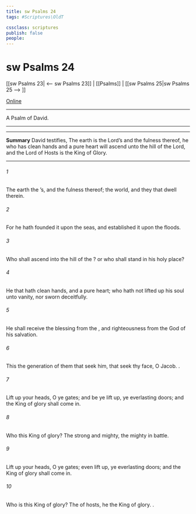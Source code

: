 ```yaml
---
title: sw Psalms 24
tags: #Scriptures\OldT

cssclass: scriptures
publish: false
people:
---
```


# sw Psalms 24
[[sw Psalms 23| <-- sw Psalms 23]] | [[Psalms]] | [[sw Psalms 25|sw Psalms 25 --> ]]

[Online](https://churchofjesuschrist.org/study/scriptures/ot/ps/24?lang=eng)

---
A Psalm of David.

---

---
__Summary__
David testifies, The earth is the Lord’s and the fulness thereof, he who has clean hands and a pure heart will ascend unto the hill of the Lord, and the Lord of Hosts is the King of Glory.

---
###### 1 
The earth  the ’s, and the fulness thereof; the world, and they that dwell therein.

###### 2 
For he hath founded it upon the seas, and established it upon the floods.

###### 3 
Who shall ascend into the hill of the ? or who shall stand in his holy place?

###### 4 
He that hath clean hands, and a pure heart; who hath not lifted up his soul unto vanity, nor sworn deceitfully.

###### 5 
He shall receive the blessing from the , and righteousness from the God of his salvation.

###### 6 
This  the generation of them that seek him, that seek thy face, O Jacob. .

###### 7 
Lift up your heads, O ye gates; and be ye lift up, ye everlasting doors; and the King of glory shall come in.

###### 8 
Who  this King of glory? The  strong and mighty, the  mighty in battle.

###### 9 
Lift up your heads, O ye gates; even lift  up, ye everlasting doors; and the King of glory shall come in.

###### 10 
Who is this King of glory? The  of hosts, he  the King of glory. .

